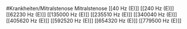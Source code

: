 #Krankheiten/Mitralstenose
Mitralstenose
[[40 Hz (E)]]
[[240 Hz (E)]]
[[62230 Hz (E)]]
[[135000 Hz (E)]]
[[235510 Hz (E)]]
[[340040 Hz (E)]]
[[405620 Hz (E)]]
[[592520 Hz (E)]]
[[654320 Hz (E)]]
[[779500 Hz (E)]]